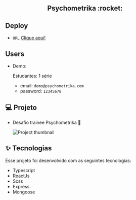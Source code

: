 <h2 align="center">Psychometrika :rocket:</h2>

## Deploy
- `URL`
    <a href="https://psychometrika.vercel.app/">Clique aqui!</a>
    
## Users 
- Demo: 

    Estudantes: 1 série

    - email: `demo@psychometrika.com`
    - password: `12345678`

<h2>💻 Projeto</h2>

  - Desafio trainee Psychometrika :rocket:

    ![Project thumbnail](https://user-images.githubusercontent.com/63478331/127784585-a282f1fb-1909-4733-9def-04b88f57a820.png)
  

<h2>✨ Tecnologias</h2>
<p>Esse projeto foi desenvolvido com as seguintes tecnologias:</p>

   - Typescript
   - ReactJs
   - Scss
   - Express
   - Mongoose
